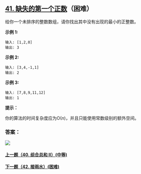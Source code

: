 ## [41. 缺失的第一个正数](https://leetcode-cn.com/problems/first-missing-positive/)（困难）

给你一个未排序的整数数组，请你找出其中没有出现的最小的正整数。

**示例 1:**

```
输入: [1,2,0]
输出: 3
```

**示例 2:**

```
输入: [3,4,-1,1]
输出: 2
```

**示例 3:**

```
输入: [7,8,9,11,12]
输出: 1
```

**提示：**

你的算法的时间复杂度应为O(*n*)，并且只能使用常数级别的额外空间。



### 答案：



![](https://img-blog.csdnimg.cn/20200807155236311.png)

#### [上一题（40. 组合总和 II）(中等)](https://github.com/sdwwld/leetCode/blob/master/src/main/java/com/wld/java/leetcode/leetCode0040.md)

#### [下一题（42. 接雨水）(困难)](https://github.com/sdwwld/leetCode/blob/master/src/main/java/com/wld/java/leetcode/leetCode0042.md)